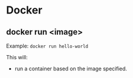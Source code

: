 # Docker

## docker run \<image>
Example: `docker run hello-world`

This will:
- run a container based on the image specified.
